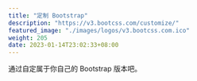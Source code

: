 ```yaml
---
title: "定制 Bootstrap"
description: "https://v3.bootcss.com/customize/"
featured_image: "./images/logos/v3.bootcss.com.ico"
weight: 205
date: 2023-01-14T23:02:33+08:00
---
```


通过自定属于你自己的 Bootstrap 版本吧。